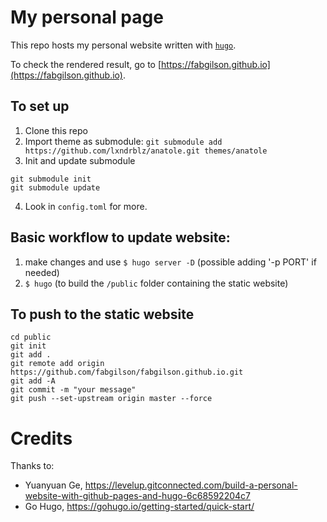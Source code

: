 # My personal page

This repo hosts my personal website written with [`hugo`](https://gohugo.io/).

To check the rendered result, go to [https://fabgilson.github.io](https://fabgilson.github.io).

## To set up

1. Clone this repo
2. Import theme as submodule: `git submodule add https://github.com/lxndrblz/anatole.git themes/anatole`
3. Init and update submodule

```
git submodule init
git submodule update
```

4. Look in `config.toml` for more.

## Basic workflow to update website:

1. make changes and use `$ hugo server -D` (possible adding '-p PORT' if needed)
2. `$ hugo` (to build the `/public` folder containing the static website)

## To push to the static website

```
cd public
git init
git add .
git remote add origin https://github.com/fabgilson/fabgilson.github.io.git
git add -A
git commit -m "your message"
git push --set-upstream origin master --force
```

# Credits

Thanks to:
- Yuanyuan Ge, https://levelup.gitconnected.com/build-a-personal-website-with-github-pages-and-hugo-6c68592204c7
- Go Hugo, https://gohugo.io/getting-started/quick-start/